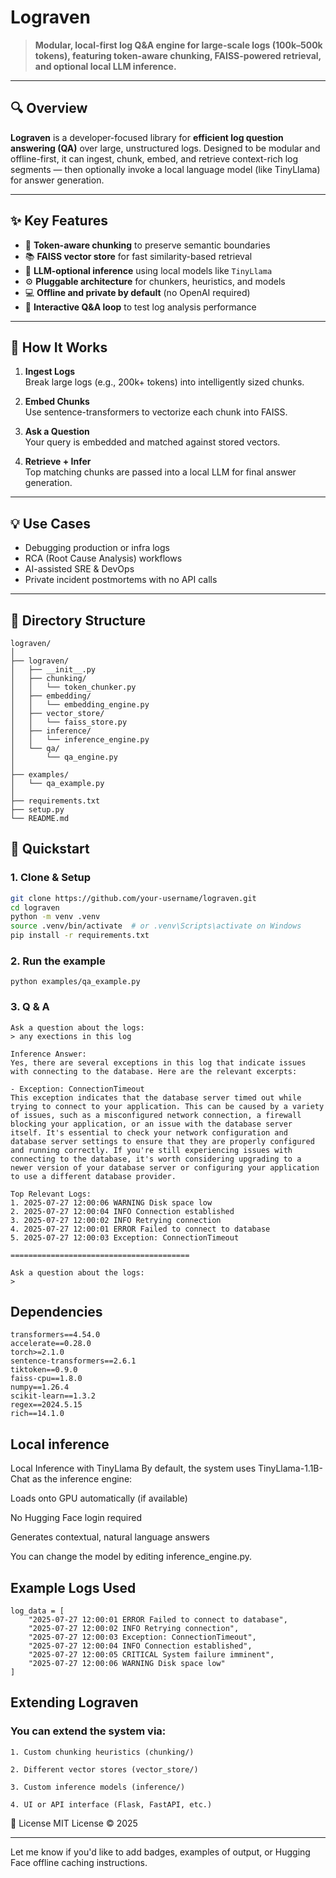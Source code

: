 # Lograven

> **Modular, local-first log Q&A engine for large-scale logs (100k–500k tokens), featuring token-aware chunking, FAISS-powered retrieval, and optional local LLM inference.**

---

## 🔍 Overview

**Lograven** is a developer-focused library for **efficient log question answering (QA)** over large, unstructured logs. Designed to be modular and offline-first, it can ingest, chunk, embed, and retrieve context-rich log segments — then optionally invoke a local language model (like TinyLlama) for answer generation.

---

## ✨ Key Features

- 🧱 **Token-aware chunking** to preserve semantic boundaries
- 📚 **FAISS vector store** for fast similarity-based retrieval
- 🧠 **LLM-optional inference** using local models like `TinyLlama`
- ⚙️ **Pluggable architecture** for chunkers, heuristics, and models
- 💻 **Offline and private by default** (no OpenAI required)
- 🔁 **Interactive Q&A loop** to test log analysis performance

---

## 🧠 How It Works

1. **Ingest Logs**  
   Break large logs (e.g., 200k+ tokens) into intelligently sized chunks.

2. **Embed Chunks**  
   Use sentence-transformers to vectorize each chunk into FAISS.

3. **Ask a Question**  
   Your query is embedded and matched against stored vectors.

4. **Retrieve + Infer**  
   Top matching chunks are passed into a local LLM for final answer generation.

---

## 💡 Use Cases

- Debugging production or infra logs
- RCA (Root Cause Analysis) workflows
- AI-assisted SRE & DevOps
- Private incident postmortems with no API calls

---

## 📁 Directory Structure

```
lograven/
│
├── lograven/
│   ├── __init__.py
│   ├── chunking/
│   │   └── token_chunker.py
│   ├── embedding/
│   │   └── embedding_engine.py
│   ├── vector_store/
│   │   └── faiss_store.py
│   ├── inference/
│   │   └── inference_engine.py
│   └── qa/
│       └── qa_engine.py
│
├── examples/
│   └── qa_example.py
│
├── requirements.txt
├── setup.py
└── README.md

```

## 🚀 Quickstart

### 1. Clone & Setup

```bash
git clone https://github.com/your-username/lograven.git
cd lograven
python -m venv .venv
source .venv/bin/activate  # or .venv\Scripts\activate on Windows
pip install -r requirements.txt
```

### 2. Run the example
```
python examples/qa_example.py
```


### 3. Q & A

```
Ask a question about the logs:
> any exections in this log

Inference Answer:
Yes, there are several exceptions in this log that indicate issues with connecting to the database. Here are the relevant excerpts:

- Exception: ConnectionTimeout
This exception indicates that the database server timed out while trying to connect to your application. This can be caused by a variety of issues, such as a misconfigured network connection, a firewall blocking your application, or an issue with the database server itself. It's essential to check your network configuration and database server settings to ensure that they are properly configured and running correctly. If you're still experiencing issues with connecting to the database, it's worth considering upgrading to a newer version of your database server or configuring your application to use a different database provider.

Top Relevant Logs:
1. 2025-07-27 12:00:06 WARNING Disk space low
2. 2025-07-27 12:00:04 INFO Connection established
3. 2025-07-27 12:00:02 INFO Retrying connection
4. 2025-07-27 12:00:01 ERROR Failed to connect to database
5. 2025-07-27 12:00:03 Exception: ConnectionTimeout

========================================

Ask a question about the logs:
>
```

## Dependencies

```
transformers==4.54.0
accelerate==0.28.0
torch>=2.1.0
sentence-transformers==2.6.1
tiktoken==0.9.0
faiss-cpu==1.8.0
numpy==1.26.4
scikit-learn==1.3.2
regex==2024.5.15
rich==14.1.0
```

## Local inference

Local Inference with TinyLlama
By default, the system uses TinyLlama-1.1B-Chat as the inference engine:

Loads onto GPU automatically (if available)

No Hugging Face login required

Generates contextual, natural language answers

You can change the model by editing inference_engine.py.

## Example Logs Used

```
log_data = [
    "2025-07-27 12:00:01 ERROR Failed to connect to database",
    "2025-07-27 12:00:02 INFO Retrying connection",
    "2025-07-27 12:00:03 Exception: ConnectionTimeout",
    "2025-07-27 12:00:04 INFO Connection established",
    "2025-07-27 12:00:05 CRITICAL System failure imminent",
    "2025-07-27 12:00:06 WARNING Disk space low"
]
``` 

## Extending Lograven

### You can extend the system via:

```
1. Custom chunking heuristics (chunking/)

2. Different vector stores (vector_store/)

3. Custom inference models (inference/)

4. UI or API interface (Flask, FastAPI, etc.)
```

🔐 License
MIT License © 2025

---

Let me know if you'd like to add badges, examples of output, or Hugging Face offline caching instructions.

